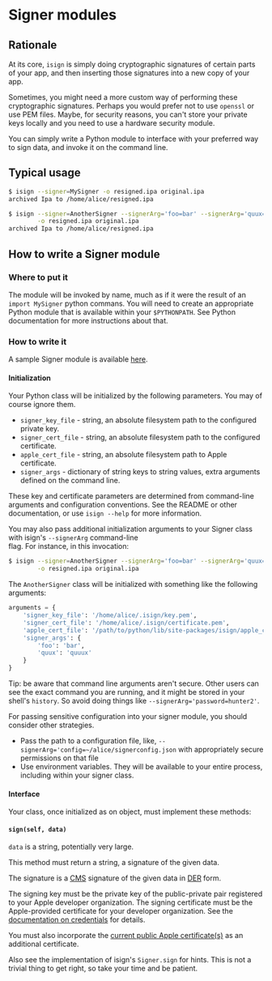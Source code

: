 # Signer modules

## Rationale

At its core, `isign` is simply doing cryptographic signatures
of certain parts of your app, and then inserting those signatures into a new copy of your app.
 
Sometimes, you might need a more custom way of performing these cryptographic signatures. 
Perhaps you would prefer not to use `openssl` or use PEM files. Maybe, for security reasons, you can't store
your private keys locally and you need to use a hardware security module.

You can simply write a Python module to interface with your preferred way to sign data, and invoke it on the 
command line.

## Typical usage

```bash
$ isign --signer=MySigner -o resigned.ipa original.ipa
archived Ipa to /home/alice/resigned.ipa

$ isign --signer=AnotherSigner --signerArg='foo=bar' --signerArg='quux=quuux' \
        -o resigned.ipa original.ipa
archived Ipa to /home/alice/resigned.ipa        
```

## How to write a Signer module

### Where to put it

The module will be invoked by name, much as if it were the result of an `import MySigner` python commans. 
You will need to create an appropriate Python module that is 
available within your `$PYTHONPATH`. See Python documentation for more instructions about that.

### How to write it

A sample Signer module is available [here](TODO).

#### Initialization

Your Python class will be initialized by the following parameters. You may of course ignore them.

* `signer_key_file` - string, an absolute filesystem path to the configured private key.
* `signer_cert_file` - string, an absolute filesystem path to the configured certificate.
* `apple_cert_file` - string, an absolute filesystem path to Apple certificate.
* `signer_args` - dictionary of string keys to string values, extra arguments defined on the command line.

These key and certificate parameters are determined from command-line arguments and configuration conventions. 
See the README or other documentation, or use `isign --help` for more information.
    
You may also pass additional initialization arguments to your Signer class with isign's `--signerArg` command-line  
flag. For instance, in this invocation:

```bash
$ isign --signer=AnotherSigner --signerArg='foo=bar' --signerArg='quux=quuux' \
        -o resigned.ipa original.ipa
```

The `AnotherSigner` class will be initialized with something like the following arguments:

```python
arguments = { 
    'signer_key_file': '/home/alice/.isign/key.pem',
    'signer_cert_file': '/home/alice/.isign/certificate.pem',
    'apple_cert_file': '/path/to/python/lib/site-packages/isign/apple_credentials/applecerts.pem',
    'signer_args': {
        'foo': 'bar',
        'quux': 'quuux'
    }
}
```

Tip: be aware that command line arguments aren't secure. Other users can see the exact command you are running, and 
it might be stored in your shell's `history`. So avoid doing things like `--signerArg='password=hunter2'`.

For passing sensitive configuration into your signer module, you should consider other strategies.

* Pass the path to a configuration file, like, `--signerArg='config=~/alice/signerconfig.json` 
  with appropriately secure permissions on that file
* Use environment variables. They will be available to your entire process, including within your signer class.

#### Interface

Your class, once initialized as on object, must implement these methods:

#### `sign(self, data)`

`data` is a string, potentially very large.

This method must return a string, a signature of the given data.

The signature is a [CMS](https://en.wikipedia.org/wiki/Cryptographic_Message_Syntax) signature of the 
given data in [DER](https://wiki.openssl.org/index.php/DER) form.

The signing key must be the private key of the public-private pair registered to your Apple developer 
organization. The signing certificate must be the Apple-provided certificate for your developer organization.
See the [documentation on credentials](credentials.md) for details.

You must also incorporate the [current public Apple certificate(s)](applecerts.md) as an additional certificate.

Also see the implementation of isign's `Signer.sign` for hints. This is not a trivial thing to get right, so take your
time and be patient.
